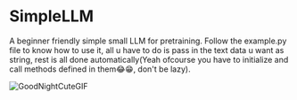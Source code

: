 # SimpleLLM
A beginner friendly simple small LLM for pretraining.
Follow the example.py file to know how to use it, all u have to do is pass in the text data u want
as string, rest is all done automatically(Yeah ofcourse you have to initialize and call methods defined
in them😂😁, don't be lazy).

![GoodNightCuteGIF](https://github.com/Rohit909-creator/SimpleLLM/assets/108980398/f6d8f104-9404-4f8a-8b19-a1e0f2a6b180)

